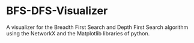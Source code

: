 # BFS-DFS-Visualizer
A visualizer for the Breadth First Search and Depth First Search algorithm using the NetworkX and the Matplotlib libraries of python. 
